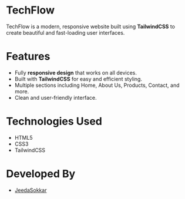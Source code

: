 # TechFlow

TechFlow is a modern, responsive website built using **TailwindCSS** to create beautiful and fast-loading user interfaces.

# Features

- Fully **responsive design** that works on all devices.
- Built with **TailwindCSS** for easy and efficient styling.
- Multiple sections including Home, About Us, Products, Contact, and more.
- Clean and user-friendly interface.

# Technologies Used

- HTML5
- CSS3
- TailwindCSS

# Developed By

- [JeedaSokkar](https://github.com/JeedaSokkar)
